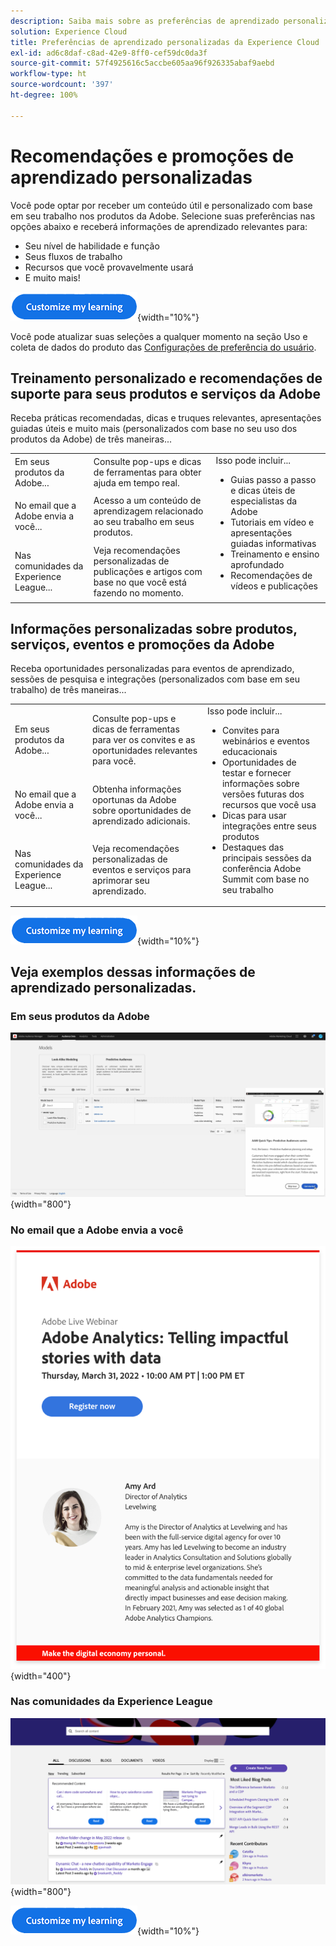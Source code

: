 ```yaml
---
description: Saiba mais sobre as preferências de aprendizado personalizadas na Experience Cloud. Isso permite que os clientes recebam por email ajuda e promoções personalizadas com base em seus Dados de uso, em seus produtos da Adobe Experience Cloud e nas comunidades da Adobe Experience League.
solution: Experience Cloud
title: Preferências de aprendizado personalizadas da Experience Cloud
exl-id: ad6c8daf-c8ad-42e9-8ff0-cef59dc0da3f
source-git-commit: 57f4925616c5accbe605aa96f926335abaf9aebd
workflow-type: ht
source-wordcount: '397'
ht-degree: 100%

---
```


# Recomendações e promoções de aprendizado personalizadas

Você pode optar por receber um conteúdo útil e personalizado com base em seu trabalho nos produtos da Adobe. Selecione suas preferências nas opções abaixo e receberá informações de aprendizado relevantes para:

* Seu nível de habilidade e função
* Seus fluxos de trabalho
* Recursos que você provavelmente usará
* E muito mais!

[![](assets/personalized-learning-customize-learning-button.png)](https://experience.adobe.com/?shell_forceuserconsent=true#/home){width="10%"}


Você pode atualizar suas seleções a qualquer momento na seção Uso e coleta de dados do produto das [Configurações de preferência do usuário](https://experience.adobe.com/preferences/).





## Treinamento personalizado e recomendações de suporte para seus produtos e serviços da Adobe

Receba práticas recomendadas, dicas e truques relevantes, apresentações guiadas úteis e muito mais (personalizados com base no seu uso dos produtos da Adobe) de três maneiras...

<table>
<tbody>
  <tr>
    <td>Em seus produtos da Adobe...<br></td>
    <td>Consulte pop-ups e dicas de ferramentas para obter ajuda em tempo real.</td>
    <td rowspan="3">Isso pode incluir... <ul><li>Guias passo a passo e dicas úteis de especialistas da Adobe</li> 
    <li>Tutoriais em vídeo e apresentações guiadas informativas</li> 
    <li>Treinamento e ensino aprofundado</li> 
    <li>Recomendações de vídeos e publicações</li>
    </ul></td>
  </tr>
  <tr>
    <td>No email que a Adobe envia a você...</td>
    <td>Acesso a um conteúdo de aprendizagem relacionado ao seu trabalho em seus produtos.</td>
  </tr>
  <tr>
    <td>Nas comunidades da Experience League...</td>
    <td>Veja recomendações personalizadas de publicações e artigos com base no que você está fazendo no momento.</td>
  </tr>
</tbody>
</table>



## Informações personalizadas sobre produtos, serviços, eventos e promoções da Adobe

Receba oportunidades personalizadas para eventos de aprendizado, sessões de pesquisa e integrações (personalizados com base em seu trabalho) de três maneiras...

<table>
<tbody>
  <tr>
    <td>Em seus produtos da Adobe...<br></td>
    <td>Consulte pop-ups e dicas de ferramentas para ver os convites e as oportunidades relevantes para você.</td>
    <td rowspan="3">Isso pode incluir... <ul>
    <li>Convites para webinários e eventos educacionais</li> 
    <li>Oportunidades de testar e fornecer informações sobre versões futuras dos recursos que você usa</li>
    <li>Dicas para usar integrações entre seus produtos</li> 
    <li>Destaques das principais sessões da conferência Adobe Summit com base no seu trabalho</li>
    </ul></td>
  </tr>
  <tr>
    <td>No email que a Adobe envia a você...</td>
    <td>Obtenha informações oportunas da Adobe sobre oportunidades de aprendizado adicionais.</td>
  </tr>
  <tr>
    <td>Nas comunidades da Experience League...</td>
    <td>Veja recomendações personalizadas de eventos e serviços para aprimorar seu aprendizado.</td>
  </tr>
</tbody>
</table>


[![](assets/personalized-learning-customize-learning-button.png)](https://experience.adobe.com/?shell_forceuserconsent=true#/home){width="10%"}




## Veja exemplos dessas informações de aprendizado personalizadas.


### Em seus produtos da Adobe

![](assets/personalized-learning-in-product.gif){width="800"}



### No email que a Adobe envia a você

![](assets/personalized-learning-email.png){width="400"}



### Nas comunidades da Experience League

![](assets/personalized-learning-communities.png){width="800"}



[![](assets/personalized-learning-customize-learning-button.png)](https://experience.adobe.com/?shell_forceuserconsent=true#/home){width="10%"}

